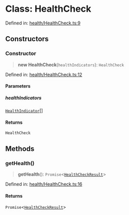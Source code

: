 # Class: HealthCheck

Defined in: [health/HealthCheck.ts:9](https://github.com/actuatorjs/actuatorjs/blob/64baddb9a0ce51aa12b7b5f27d1deac02ba881d9/src/health/HealthCheck.ts#L9)

## Constructors

### Constructor

> **new HealthCheck**(`healthIndicators`): `HealthCheck`

Defined in: [health/HealthCheck.ts:12](https://github.com/actuatorjs/actuatorjs/blob/64baddb9a0ce51aa12b7b5f27d1deac02ba881d9/src/health/HealthCheck.ts#L12)

#### Parameters

##### healthIndicators

[`HealthIndicator`](../interfaces/HealthIndicator.md)[]

#### Returns

`HealthCheck`

## Methods

### getHealth()

> **getHealth**(): `Promise`\<[`HealthCheckResult`](../interfaces/HealthCheckResult.md)\>

Defined in: [health/HealthCheck.ts:16](https://github.com/actuatorjs/actuatorjs/blob/64baddb9a0ce51aa12b7b5f27d1deac02ba881d9/src/health/HealthCheck.ts#L16)

#### Returns

`Promise`\<[`HealthCheckResult`](../interfaces/HealthCheckResult.md)\>
